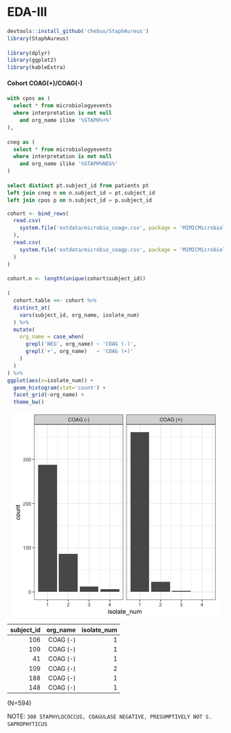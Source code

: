 EDA-III
================

``` r
devtools::install_github('chebuu/StaphAureus')
library(StaphAureus)

library(dplyr)
library(ggplot2)
library(kableExtra)
```

#### Cohort COAG(+)/COAG(-)

``` sql
with cpos as (
  select * from microbiologyevents 
  where interpretation is not null 
    and org_name ilike '%STAPH%+%'
),

cneg as (
  select * from microbiologyevents 
  where interpretation is not null 
    and org_name ilike '%STAPH%NEG%'
)

select distinct pt.subject_id from patients pt
left join cneg n on n.subject_id = pt.subject_id
left join cpos p on n.subject_id = p.subject_id
```

``` r
cohort <- bind_rows(
  read.csv(
    system.file('extdata/microbio_coagn.csv', package = 'MIMICMicrobiology')
  ),
  read.csv(
    system.file('extdata/microbio_coagp.csv', package = 'MIMICMicrobiology')
  )
)

cohort.n <- length(unique(cohort$subject_id))

(
  cohort.table <<- cohort %>%
  distinct_at(
    vars(subject_id, org_name, isolate_num)
  ) %>%
  mutate(
    org_name = case_when(
      grepl('NEG', org_name) ~ 'COAG (-)',
      grepl('+', org_name)   ~ 'COAG (+)'
    )
  )
) %>%
ggplot(aes(x=isolate_num)) +
  geom_histogram(stat='count') +
  facet_grid(~org_name) +
  theme_bw() 
```

<img src="./EDA-III_files/figure-gfm/cohort-1.png" style="display: block; margin: auto;" />

| subject\_id | org\_name | isolate\_num |
| ----------: | --------: | -----------: |
|         106 |  COAG (-) |            1 |
|         109 |  COAG (-) |            1 |
|          41 |  COAG (-) |            1 |
|         109 |  COAG (-) |            2 |
|         188 |  COAG (-) |            1 |
|         148 |  COAG (-) |            1 |

(N=594)

NOTE: `308 STAPHYLOCOCCUS, COAGULASE NEGATIVE, PRESUMPTIVELY NOT S.
SAPROPHYTICUS`
